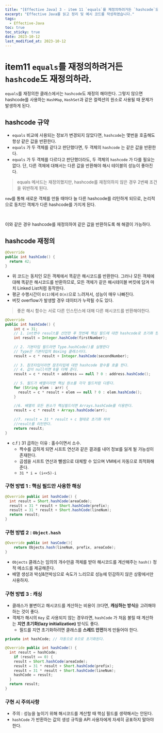 ```yaml
---
title: "[Effective Java] 3 - item 11 `equals`를 재정의하려거든 `hashcode`도 재정의하라."
excerpt: "Effective Java를 읽고 정리 및 예시 코드를 작성하였습니다."
tags:
  - Effective-Java
toc: true
toc_sticky: true
date: 2023-10-12
last_modified_at: 2023-10-12
---
```


# item11 `equals`를 재정의하려거든 `hashcode`도 재정의하라.

`equals`를 재정의한 클래스에서는 `hashcode`도 재정의 해야한다. 그렇지 않으면 hashcode를 사용하는 `HashMap`, `HashSet`과 같은 컬렉션의 원소로 사용될 때 문제가 발생하게 된다.

## hashcode 규약

- `equals` 비교에 사용되는 정보가 변경되지 않았다면, `hashcode`는 몇번을 호출해도 항상 같은 값을 반환한다.
- `equals` 가 두 객체를 같다고 판단했다면, 두 객체의 `hashcode` 는 같은 값을 반환한다.
- `equals` 가 두 객체를 다르다고 판단했더라도, 두 객체의 `hashcode` 가 다를 필요는 없다. 단, 다른 객체에 대해서는 다른 값을 반환해야 해시 테이블의 성능이 좋아진다.

> 	equals 메서드는 재정의했지만, hashcode를 재정의하지 않은 경우 2번째 조건을 위반하게 된다.

`new`를 통해 새로운 객체를 만들 때마다 늘 다른 hashcode를 리턴하게 되므로, 논리적으로 동치인 객체가 다른 hashcode를 가지게 된다.

<br>

이와 같은 경우 hashcode를 재정의하여 같은 값을 반환하도록 해 해결이 가능하다.

## hashcode 재정의 

```java
@Override  
public int hashCode() {  
  return 42;  
}
```

- 위 코드는 동치인 모든 객체에서 똑같은 해시코드를 반환한다. 그러나 모든 객체에 대해 똑같은 해시코드를 반환하므로, 모든 객체가 같은 해시테이블 버킷에 담겨 마치 Linked List처럼 동작한다.
- 평균 수행시간이 `O(1)`에서 `O(n)`으로 느려져서, 성능이 매우 나빠진다.
- 버킷 overflow가 발생할 경우 데이터가 누락될 수도 있다.

> 좋은 해시 함수는 서로 다른 인스턴스에 대해 다른 해시코드를 반환해야한다.

```java
@Override  
public int hashCode() {  
    int c = 31;  
    // 1. int변수 result를 선언한 후 첫번째 핵심 필드에 대한 hashcode로 초기화 한다.  
    int result = Integer.hashCode(firstNumber);  
  
    // 2. 기본타입 필드라면 Type.hashCode()를 실행한다  
    // Type은 기본타입의 Boxing 클래스이다.  
    result = c * result + Integer.hashCode(secondNumber);  
  
    // 3. 참조타입이라면 참조타입에 대한 hashcode 함수를 호출 한다.  
    // 4. 값이 null이면 0을 더해 준다.  
    result = c * result + address == null ? 0 : address.hashCode();  
  
    // 5. 필드가 배열이라면 핵심 원소를 각각 필드처럼 다룬다.  
    for (String elem : arr) {  
      result = c * result + elem == null ? 0 : elem.hashCode();  
    }  
  
    //6. 배열의 모든 원소가 핵심필드이면 Arrays.hashCode를 이용한다.  
    result = c * result + Arrays.hashCode(arr);  
  
    //7. result = 31 * result + c 형태로 초기화 하여   
    //result를 리턴한다.  
    return result;  
}
```

- c.f ) 31 곱하는 이유 : 홀수이면서 소수. 
	- 짝수를 곱하게 되면 시프트 연산과 같은 결과를 내어 정보를 잃게 될 가능성이 존재한다. 
	- 곱셈을 시프트 연산과 뺄셈으로 대체할 수 있으며 VM에서 자동으로 최적화해준다.
	- `31 * i = (i<<5)-i`

### 구현 방법 1 : 핵심 필드만 사용한 해싱

```java
@Override public int hashCode() {
  int result = Short.hashCode(areaCode);
  result = 31 * result + Short.hashCode(prefix);
  result = 31 * result + Short.hashCode(lineNum);
  return result;
}
```

### 구현 방법 2 : `Object.hash`

```java
@Override public int hasCode(){
	return Objects.hash(lineNum, prefix, areaCode);
}
```

- `Objects` 클래스는 임의의 개수만큼 객체를 받아 해시코드를 계산해주는 `hash()` 정적 메소드를 제공해준다.
-  배열 생성과 박싱&언박싱으로 속도가 느리므로 성능에 민감하지 않은 상황에서만 사용하자.

### 구현 방법 3 : 캐싱

- 클래스가 불변이고 해시코드를 계산하는 비용이 크다면, **캐싱하는 방식**을 고려해야 하는 것이 좋다.
- 객체가 해시의 `Key` 로 사용되지 않는 경우라면, `hashCode` 가 처음 불릴 때 계산하는 **지연 초기화(lazy initialization)** 방식도 좋다.
	- 필드를 지연 초기화하려면 클래스를 **스레드 안전**하게 만들어야 한다.

```java
private int hashCode; // 자동으로 0으로 초기화된다.

@Override public int hashCode() {
  int result = hashCode;
    if (result == 0) {
    result = Short.hashCode(areaCode);
    result = 31 * result + Short.hashCode(prefix);
    result = 31 * result + Short.hashCode(lineNum);
    hashCode = result;
  }
  return result;
}
```

### 구현 시 주의사항

- 주의 : 성능을 높이기 위해 해시코드를 계산할 때 핵심 필드를 생략해서는 안된다.
- `hashCode` 가 반환하는 값의 생성 규칙을 API 사용자에게 자세히 공표하지 말아야 한다.